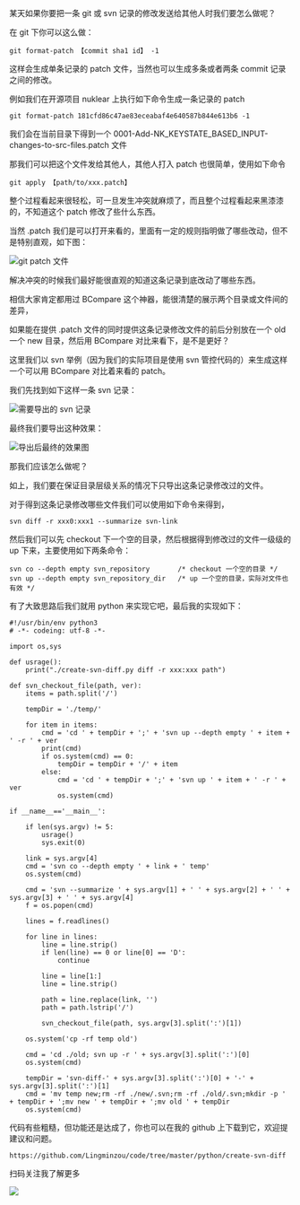 
某天如果你要把一条 git 或 svn 记录的修改发送给其他人时我们要怎么做呢？

在 git 下你可以这么做：

	git format-patch 【commit sha1 id】 -1

这样会生成单条记录的 patch 文件，当然也可以生成多条或者两条 commit 记录之间的修改。

例如我们在开源项目 nuklear 上执行如下命令生成一条记录的 patch

	git format-patch 181cfd86c47ae83eceabaf4e640587b844e613b6 -1

我们会在当前目录下得到一个 0001-Add-NK_KEYSTATE_BASED_INPUT-changes-to-src-files.patch 文件

那我们可以把这个文件发给其他人，其他人打入 patch 也很简单，使用如下命令

	git apply 【path/to/xxx.patch】

整个过程看起来很轻松，可一旦发生冲突就麻烦了，而且整个过程看起来黑漆漆的，不知道这个 patch 修改了些什么东西。

当然 .patch 我们是可以打开来看的，里面有一定的规则指明做了哪些改动，但不是特别直观，如下图：

![git patch 文件](http://wx1.sinaimg.cn/mw690/006kxAfbgy1g0ggotyul8j30rj0knmyu.jpg)

解决冲突的时候我们最好能很直观的知道这条记录到底改动了哪些东西。

相信大家肯定都用过 BCompare 这个神器，能很清楚的展示两个目录或文件间的差异，

如果能在提供 .patch 文件的同时提供这条记录修改文件的前后分别放在一个 old 一个 new 目录，然后用 BCompare 对比来看下，是不是更好？

这里我们以 svn 举例（因为我们的实际项目是使用 svn 管控代码的）来生成这样一个可以用 BCompare 对比着来看的 patch。

我们先找到如下这样一条 svn 记录：

![需要导出的 svn 记录](http://wx2.sinaimg.cn/mw690/006kxAfbgy1g0ggopfxvtj30wq08vjsf.jpg)

最终我们要导出这种效果：

![导出后最终的效果图](http://wx2.sinaimg.cn/mw690/006kxAfbgy1g0ggoxu7qej30v60ckgmm.jpg)

那我们应该怎么做呢？

如上，我们要在保证目录层级关系的情况下只导出这条记录修改过的文件。

对于得到这条记录修改哪些文件我们可以使用如下命令来得到，

	svn diff -r xxx0:xxx1 --summarize svn-link

然后我们可以先 checkout 下一个空的目录，然后根据得到修改过的文件一级级的 up 下来，主要使用如下两条命令：

	svn co --depth empty svn_repository       /* checkout 一个空的目录 */
	svn up --depth empty svn_repository_dir   /* up 一个空的目录，实际对文件也有效 */

有了大致思路后我们就用 python 来实现它吧，最后我的实现如下：

	#!/usr/bin/env python3
	# -*- codeing: utf-8 -*-
	
	import os,sys
	
	def usrage():
		print("./create-svn-diff.py diff -r xxx:xxx path")
	
	def svn_checkout_file(path, ver):
		items = path.split('/')
	
		tempDir = './temp/'
	
		for item in items:
			cmd = 'cd ' + tempDir + ';' + 'svn up --depth empty ' + item + ' -r ' + ver
			print(cmd) 
			if os.system(cmd) == 0:
				tempDir = tempDir + '/' + item
			else:
				cmd = 'cd ' + tempDir + ';' + 'svn up ' + item + ' -r ' + ver
				os.system(cmd)
	
	if __name__=='__main__':
	
		if len(sys.argv) != 5:
			usrage()
			sys.exit(0)
	
		link = sys.argv[4]
		cmd = 'svn co --depth empty ' + link + ' temp'
		os.system(cmd)
	
		cmd = 'svn --summarize ' + sys.argv[1] + ' ' + sys.argv[2] + ' ' + sys.argv[3] + ' ' + sys.argv[4]
		f = os.popen(cmd)
	
		lines = f.readlines()
	
		for line in lines:
			line = line.strip()
			if len(line) == 0 or line[0] == 'D':
				continue
	
			line = line[1:]
			line = line.strip()
			
			path = line.replace(link, '')
			path = path.lstrip('/')
	
			svn_checkout_file(path, sys.argv[3].split(':')[1])
	
		os.system('cp -rf temp old')
		
		cmd = 'cd ./old; svn up -r ' + sys.argv[3].split(':')[0]
		os.system(cmd)
	
		tempDir = 'svn-diff-' + sys.argv[3].split(':')[0] + '-' + sys.argv[3].split(':')[1]
		cmd = 'mv temp new;rm -rf ./new/.svn;rm -rf ./old/.svn;mkdir -p ' + tempDir + ';mv new ' + tempDir + ';mv old ' + tempDir
		os.system(cmd)

代码有些粗糙，但功能还是达成了，你也可以在我的 github 上下载到它，欢迎提建议和问题。

	https://github.com/Lingminzou/code/tree/master/python/create-svn-diff

扫码关注我了解更多

![](http://wx1.sinaimg.cn/large/9e169b75gy1fqcisgsbd7j2076076q3e.jpg)
	
